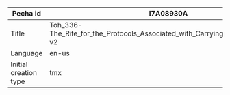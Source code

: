 |Pecha id | I7A08930A
| --- | --- 
|Title | Toh_336-The_Rite_for_the_Protocols_Associated_with_Carrying_the_Ringing_Staff-v2 
|Language | en-us
|Initial creation type | tmx